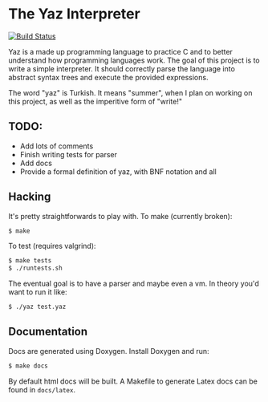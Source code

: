The Yaz Interpreter
===================

[![Build Status](https://travis-ci.org/iankronquist/yaz.svg?branch=master)](https://travis-ci.org/iankronquist/yaz.svg?branch=master)

Yaz is a made up programming language to practice C and to better understand
how programming languages work.
The goal of this project is to write a simple interpreter.
It should correctly parse the language into abstract syntax trees and
execute the provided expressions.

The word "yaz" is Turkish. It means "summer", when I plan on working on this
project, as well as the imperitive form of "write!"

TODO:
----
* Add lots of comments
* Finish writing tests for parser
* Add docs
* Provide a formal definition of yaz, with BNF notation and all

Hacking
------
It's pretty straightforwards to play with.
To make (currently broken):
```sh
$ make
```

To test (requires valgrind):
```sh
$ make tests
$ ./runtests.sh
```

The eventual goal is to have a parser and maybe even a vm. In theory you'd want
to run it like:
```sh
$ ./yaz test.yaz
```

Documentation
-------------
Docs are generated using Doxygen. Install Doxygen and run:

```sh
$ make docs
```

By default html docs will be built. A Makefile to generate Latex docs can be
found in `docs/latex`.
